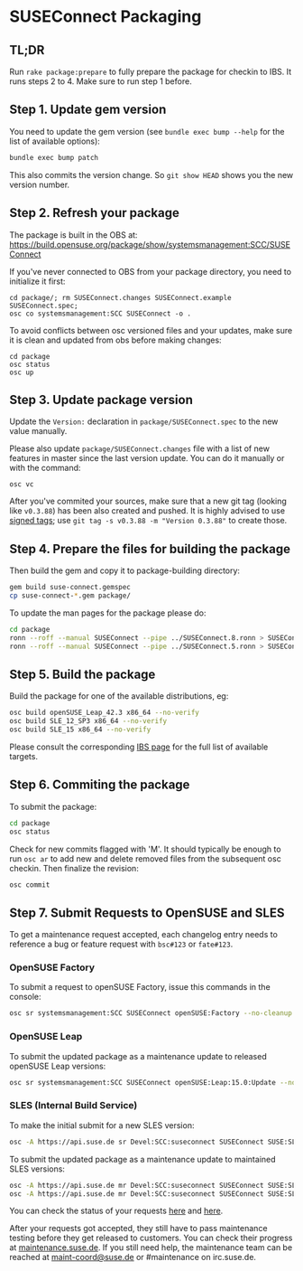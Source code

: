 # SUSEConnect Packaging

## TL;DR

Run `rake package:prepare` to fully prepare the package for checkin to IBS. It runs steps 2 to 4. Make sure to run step 1 before.

## Step 1. Update gem version

You need to update the gem version (see `bundle exec bump --help` for the list of available options):

```bash
bundle exec bump patch
```
This also commits the version change. So `git show HEAD` shows you the new version number.

## Step 2. Refresh your package

The package is built in the OBS at: https://build.opensuse.org/package/show/systemsmanagement:SCC/SUSEConnect

If you've never connected to OBS from your package directory, you need to initialize it first:
```
cd package/; rm SUSEConnect.changes SUSEConnect.example SUSEConnect.spec;
osc co systemsmanagement:SCC SUSEConnect -o .
```

To avoid conflicts between osc versioned files and your updates, make sure it is clean and updated from obs before making changes:

```
cd package
osc status
osc up
```

## Step 3. Update package version

Update the `Version:` declaration in `package/SUSEConnect.spec` to the new value manually.

Please also update `package/SUSEConnect.changes` file with a list of new features in master since the last version update. You can do it manually or with the command:
```
osc vc
```

After you've commited your sources, make sure that a new git tag (looking like `v0.3.88`) has been also created and pushed. It is highly advised to use [signed tags](https://git-scm.com/book/en/v2/Git-Tools-Signing-Your-Work); use `git tag -s v0.3.88 -m "Version 0.3.88"` to create those.

## Step 4. Prepare the files for building the package

Then build the gem and copy it to package-building directory:

```bash
gem build suse-connect.gemspec
cp suse-connect-*.gem package/
```

To update the man pages for the package please do:

```bash
cd package
ronn --roff --manual SUSEConnect --pipe ../SUSEConnect.8.ronn > SUSEConnect.8
ronn --roff --manual SUSEConnect --pipe ../SUSEConnect.5.ronn > SUSEConnect.5
```

## Step 5. Build the package

Build the package for one of the available distributions, eg:

```bash
osc build openSUSE_Leap_42.3 x86_64 --no-verify
osc build SLE_12_SP3 x86_64 --no-verify
osc build SLE_15 x86_64 --no-verify
```

Please consult the corresponding [IBS page](https://build.opensuse.org/package/show/systemsmanagement:SCC/SUSEConnect) for the full list of available targets.

## Step 6. Commiting the package

To submit the package:
```bash
cd package
osc status
```

Check for new commits flagged with 'M'.
It should typically be enough to run `osc ar` to add new and delete removed files from the subsequent osc checkin. Then finalize the revision:

```bash
osc commit
```

## Step 7. Submit Requests to OpenSUSE and SLES

To get a maintenance request accepted, each changelog entry needs to reference a bug or feature
request with `bsc#123` or `fate#123`.

### OpenSUSE Factory

To submit a request to openSUSE Factory, issue this commands in the console:

```bash
osc sr systemsmanagement:SCC SUSEConnect openSUSE:Factory --no-cleanup
```

### OpenSUSE Leap

To submit the updated package as a maintenance update to released openSUSE Leap versions:

```bash
osc sr systemsmanagement:SCC SUSEConnect openSUSE:Leap:15.0:Update --no-cleanup
```


### SLES (Internal Build Service)

To make the initial submit for a new SLES version:

```bash
osc -A https://api.suse.de sr Devel:SCC:suseconnect SUSEConnect SUSE:SLE-15:GA --no-cleanup
```

To submit the updated package as a maintenance update to maintained SLES versions:

```bash
osc -A https://api.suse.de mr Devel:SCC:suseconnect SUSEConnect SUSE:SLE-12-SP2:Update --no-cleanup
osc -A https://api.suse.de mr Devel:SCC:suseconnect SUSEConnect SUSE:SLE-12-SP3:Update --no-cleanup
```

You can check the status of your requests [here](https://build.opensuse.org/package/requests/systemsmanagement:SCC/SUSEConnect) and [here](https://build.suse.de/package/requests/Devel:SCC:suseconnect/SUSEConnect).

After your requests got accepted, they still have to pass maintenance testing before they get released to customers. You can check their progress at [maintenance.suse.de](https://maintenance.suse.de/search/?q=SUSEConnect). If you still need help, the maintenance team can be reached at [maint-coord@suse.de](maint-coord@suse.de) or #maintenance on irc.suse.de.
